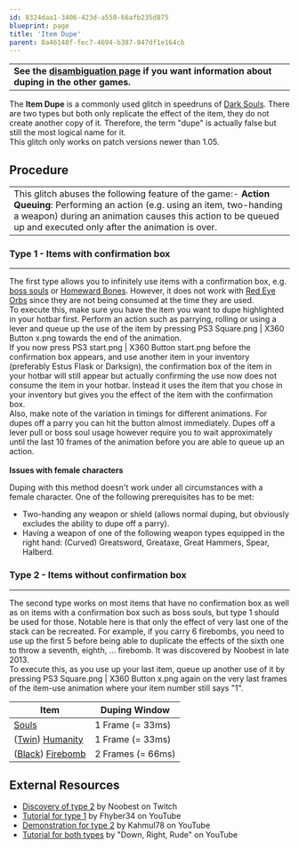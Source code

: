 ```yaml
---
id: 8324daa1-3406-423d-a550-66afb235d875
blueprint: page
title: 'Item Dupe'
parent: 8a46140f-fec7-4694-b387-947df1e164cb
---
```

|                                                                                                        |
| ------------------------------------------------------------------------------------------------------ |
| **See the [disambiguation page](/item-dupe) if you want information about duping in the other games.** |

The **Item Dupe** is a commonly used glitch in speedruns of [Dark Souls](/darksouls). There are two types but both only replicate the effect of the item, they do not create another copy of it. Therefore, the term "dupe" is actually false but still the most logical name for it.\
This glitch only works on patch versions newer than 1.05.

## Procedure

|                                                                                                                                                                                                                                                  |
| ------------------------------------------------------------------------------------------------------------------------------------------------------------------------------------------------------------------------------------------------ |
| This glitch abuses the following feature of the game:- **Action Queuing**: Performing an action (e.g. using an item, two-handing a weapon) during an animation causes this action to be queued up and executed only after the animation is over. |

### Type 1 - Items with confirmation box

---

The first type allows you to infinitely use items with a confirmation box, e.g. [boss souls](//darksouls.wikidot.com/bosses) or [Homeward Bones](//darksouls.wikidot.com/homeward-bone). However, it does not work with [Red Eye Orbs](//darksouls.wikidot.com/red-eye-orb) since they are not being consumed at the time they are used.\
To execute this, make sure you have the item you want to dupe highlighted in your hotbar first. Perform an action such as parrying, rolling or using a lever and queue up the use of the item by pressing PS3 Square.png | X360 Button x.png towards the end of the animation.\
If you now press PS3 start.png | X360 Button start.png before the confirmation box appears, and use another item in your inventory (preferably Estus Flask or Darksign), the confirmation box of the item in your hotbar will still appear but actually confirming the use now does not consume the item in your hotbar. Instead it uses the item that you chose in your inventory but gives you the effect of the item with the confirmation box.\
Also, make note of the variation in timings for different animations. For dupes off a parry you can hit the button almost immediately. Dupes off a lever pull or boss soul usage however require you to wait approximately until the last 10 frames of the animation before you are able to queue up an action.\
\
**Issues with female characters**

Duping with this method doesn't work under all circumstances with a female character. One of the following prerequisites has to be met:

- Two-handing any weapon or shield (allows normal duping, but obviously excludes the ability to dupe off a parry).
- Having a weapon of one of the following weapon types equipped in the right hand: (Curved) Greatsword, Greataxe, Great Hammers, Spear, Halberd.

### Type 2 - Items without confirmation box

---

The second type works on most items that have no confirmation box as well as on items with a confirmation box such as boss souls, but type 1 should be used for those. Notable here is that only the effect of very last one of the stack can be recreated. For example, if you carry 6 firebombs, you need to use up the first 5 before being able to duplicate the effects of the sixth one to throw a seventh, eighth, ... firebomb. It was discovered by Noobest in late 2013.\
To execute this, as you use up your last item, queue up another use of it by pressing PS3 Square.png | X360 Button x.png again on the very last frames of the item-use animation where your item number still says "1".

| Item                                                                                              | Duping Window     |
| ------------------------------------------------------------------------------------------------- | ----------------- |
| [Souls](//darksouls.wikidot.com/souls)                                                            | 1 Frame (= 33ms)  |
| ([Twin](//darksouls.wikia.com/wiki/Twin_Humanities)) [Humanity](//darksouls.wikidot.com/humanity) | 1 Frame (= 33ms)  |
| ([Black](//darksouls.wikidot.com/black-firebomb)) [Firebomb](//darksouls.wikidot.com/firebomb)    | 2 Frames (= 66ms) |

## External Resources

- [Discovery of type 2](//www.twitch.tv/noobest/v/49543886) by Noobest on Twitch
- [Tutorial for type 1](//www.youtube.com/watch?v=4yU61jT8sQk) by Fhyber34 on YouTube
- [Demonstration for type 2](//www.youtube.com/watch?v=qlzsKZF4JKw) by Kahmul78 on YouTube
- [Tutorial for both types](//www.youtube.com/watch?t=48&v=c-bhxWd9Dm0) by "Down, Right, Rude" on YouTube
